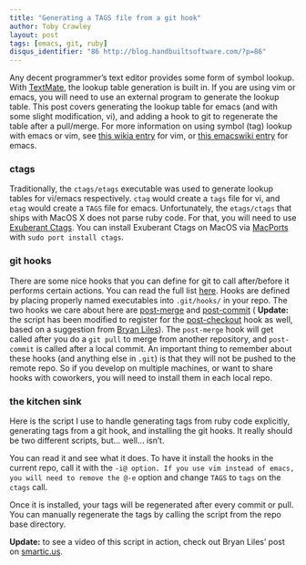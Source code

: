 ```yaml
---
title: "Generating a TAGS file from a git hook"
author: Toby Crawley
layout: post
tags: [emacs, git, ruby]
disqus_identifier: "86 http://blog.handbuiltsoftware.com/?p=86"
---
```



<div class="padding">

</div><!-- end .padding -->
<div class="border-gray"></div>
<div class="padding">

<p>Any decent programmer&#x2019;s text editor provides some form of symbol lookup. With <a href="http://macromates.com/">TextMate</a>, the lookup table generation is built in. If you are using vim or emacs, you will need to use an external program to generate the lookup table. This post covers generating the lookup table for emacs (and with some slight modification, vi), and adding a hook to git to regenerate the table after a pull/merge. For more information on using symbol (tag) lookup with emacs or vim, see <a href="http://vim.wikia.com/wiki/Browsing_programs_with_tags">this wikia entry</a> for vim, or <a href="http://www.emacswiki.org/emacs/EmacsTags">this emacswiki entry</a> for emacs.</p>

<h3>ctags</h3>

<p>Traditionally, the <code>ctags/etags</code> executable was used to generate lookup tables for vi/emacs respectively. <code>ctag</code> would create a <code>tags</code> file for vi, and <code>etag</code> would create a <code>TAGS</code> file for emacs. Unfortunately, the <code>etags/ctags</code> that ships with MacOS X does not parse ruby code. For that, you will need to use <a href="http://ctags.sourceforge.net/">Exuberant Ctags</a>. You can install Exuberant Ctags on MacOS via <a href="http://macports.org/">MacPorts</a> with <code>sudo port install ctags</code>. </p>

<h3>git hooks</h3>

<p>There are some nice hooks that you can define for git to call after/before it performs certain actions. You can read the full list <a href="http://www.kernel.org/pub/software/scm/git/docs/githooks.html">here</a>. Hooks are defined by placing properly named executables into <code>.git/hooks/</code> in your repo. The two hooks we care about here are <a href="http://www.kernel.org/pub/software/scm/git/docs/githooks.html#_post_merge">post-merge</a> and <a href="http://www.kernel.org/pub/software/scm/git/docs/githooks.html#_post_commit">post-commit</a> ( <strong>Update:</strong> the script has been modified to register for the <a href="http://www.kernel.org/pub/software/scm/git/docs/githooks.html#_post_checkout">post-checkout</a> hook as well, based on a suggestion from <a href="http://smartic.us/2009/04/03/creating-ctags-with-git-hooks/">Bryan Liles</a>). The <code>post-merge</code> hook will get called after you do a <code>git pull</code> to merge from another repository, and <code>post-commit</code> is called after a local commit. An important thing to remember about these hooks (and anything else in <code>.git</code>) is that they will not be pushed to the remote repo. So if you develop on multiple machines, or want to share hooks with coworkers, you will need to install them in each local repo.</p>

<h3>the kitchen sink</h3>

<p>Here is the script I use to handle generating tags from ruby code explicitly, generating tags from a git hook, and installing the git hooks. It really should be two different scripts, but&#x2026; well&#x2026; isn&#x2019;t.</p>

<script src="http://gist.github.com/42308.js"></script>

<p>You can read it and see what it does. To have it install the hooks in the current repo, call it with the <code>-i@ option. If you use vim instead of emacs, you will need to remove the @-e</code> option and change <code>TAGS</code> to <code>tags</code> on the  <code>ctags</code> call.</p>

<p>Once it is installed, your tags will be regenerated after every commit or pull. You can manually regenerate the tags by calling the script from the repo base directory. </p>

<p><strong>Update:</strong> to see a video of this script in action, check out Bryan Liles&#x2019; post on <a href="http://smartic.us/2009/04/03/creating-ctags-with-git-hooks/">smartic.us</a>.</p>				


<!-- end .postmetadata -->












</div><!-- end .padding -->


